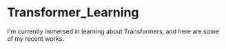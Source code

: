# Transformer_Learning
I'm currently immersed in learning about Transformers, and here are some of my recent works.
